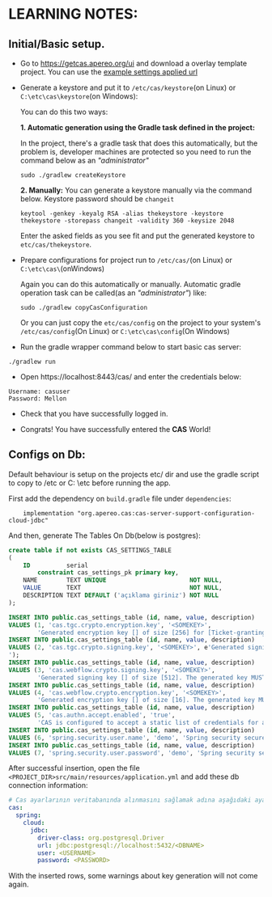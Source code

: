 # LEARNING NOTES:

## Initial/Basic setup.

- Go to https://getcas.apereo.org/ui and download a overlay template project. You can use the
  [example settings applied url](https://getcas.apereo.org/ui?artifactId=cas-learning&casVersion=6.6.15&commandlineShellSupported=true&dependencies=webapp-tomcat&deploymentType=executable&description=WAR%20overlay%20to%20use%20as%20a%20starting%20template%20for%20Apereo%20CAS%20deployments.&dockerSupported=true&githubActionsSupported=true&groupId=tr.com.example&helmSupported=false&herokuSupported=false&javaVersion=11&language=java&name=cas-learning&nativeImageSupported=false&openRewriteSupported=true&packageName=org.apereo&packaging=war&puppeteerSupported=true&type=cas-overlay&version=1.0.0)

- Generate a keystore and put it to `/etc/cas/keystore`(on Linux) or `C:\etc\cas\keystore`(on
  Windows):

  You can do this two ways:

  **1. Automatic generation using the Gradle task defined in the project:**

  In the project, there's a gradle task that does this automatically, but the problem is, developer
  machines are protected so you need to run the command below as an _"administrator"_
  ```shell
  sudo ./gradlew createKeystore
  ```
  **2. Manually:**
  You can generate a keystore manually via the command below. Keystore password should be `changeit`
  ```shell
  keytool -genkey -keyalg RSA -alias thekeystore -keystore thekeystore -storepass changeit -validity 360 -keysize 2048
  ```
  Enter the asked fields as you see fit and put the generated keystore to `etc/cas/thekeystore`.


- Prepare configurations for project run
  to `/etc/cas/`(on Linux) or `C:\etc\cas\`(onWindows)

  Again you can do this automatically or manually. Automatic gradle operation task can be called(as
  an _"administrator"_) like:
  ```shell
  sudo ./gradlew copyCasConfiguration
  ```
  Or you can just copy the `etc/cas/config` on the project to your system's `/etc/cas/config`(On
  Linux) or `C:\etc\cas\config`(On Windows)

- Run the gradle wrapper command below to start basic cas server:

```shell
./gradlew run
```

- Open https://localhost:8443/cas/ and enter the credentials below:

```text
Username: casuser 
Password: Mellon
```

- Check that you have successfully logged in.

- Congrats! You have successfully entered the **CAS** World!


## Configs on Db:

Default behaviour is setup on the projects etc/ dir and use the gradle script to copy to /etc or C:
\etc before running the app.

First add the dependency on `build.gradle` file under `dependencies`:

```text
    implementation "org.apereo.cas:cas-server-support-configuration-cloud-jdbc"
```

And then, generate The Tables On Db(below is postgres):

```sql
create table if not exists CAS_SETTINGS_TABLE
(
    ID          serial
        constraint cas_settings_pk primary key,
    NAME        TEXT UNIQUE                       NOT NULL,
    VALUE       TEXT                              NOT NULL,
    DESCRIPTION TEXT DEFAULT ('açıklama giriniz') NOT NULL
);

```

```sql
INSERT INTO public.cas_settings_table (id, name, value, description)
VALUES (1, 'cas.tgc.crypto.encryption.key', '<SOMEKEY>',
        'Generated encryption key [] of size [256] for [Ticket-granting Cookie]. The generated key MUST be added to CAS settings');
INSERT INTO public.cas_settings_table (id, name, value, description)
VALUES (2, 'cas.tgc.crypto.signing.key', '<SOMEKEY>', e'Generated signing key [] of size [512] for [Ticket-granting Cookie]. The generated key MUST be added to CAS settings:
');
INSERT INTO public.cas_settings_table (id, name, value, description)
VALUES (3, 'cas.webflow.crypto.signing.key', '<SOMEKEY>',
        'Generated signing key [] of size [512]. The generated key MUST be added to CAS settings:');
INSERT INTO public.cas_settings_table (id, name, value, description)
VALUES (4, 'cas.webflow.crypto.encryption.key', '<SOMEKEY>',
        'Generated encryption key [] of size [16]. The generated key MUST be added to CAS settings:');
INSERT INTO public.cas_settings_table (id, name, value, description)
VALUES (5, 'cas.authn.accept.enabled', 'true',
        'CAS is configured to accept a static list of credentials for authentication. While this is generally useful for demo purposes, it is STRONGLY recommended that you DISABLE this authentication method by setting ''cas.authn.accept.enabled=false'' and switch to a mode that is more suitable for production.');
INSERT INTO public.cas_settings_table (id, name, value, description)
VALUES (6, 'spring.security.user.name', 'demo', 'Spring security secured username');
INSERT INTO public.cas_settings_table (id, name, value, description)
VALUES (7, 'spring.security.user.password', 'demo', 'Spring security secured password');
```

After successful insertion, open the file `<PROJECT_DIR>src/main/resources/application.yml` and add
these db connection information:

```yml
# Cas ayarlarının veritabanında alınmasını sağlamak adına aşağıdaki ayarları yapıyoruz.
cas:
  spring:
    cloud:
      jdbc:
        driver-class: org.postgresql.Driver
        url: jdbc:postgresql://localhost:5432/<DBNAME>
        user: <USERNAME>
        password: <PASSWORD>
```

With the inserted rows, some warnings about key generation will not come again. 